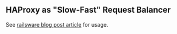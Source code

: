 ## HAProxy as "Slow-Fast" Request Balancer

See [railsware blog post article](http://railsware.com/blog/2013/02/04/slow-fast-request-balancer//) for usage.

